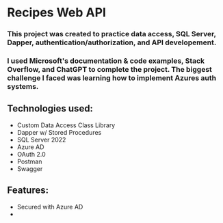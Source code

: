 # Recipes Web API

### This project was created to practice data access, SQL Server, Dapper, authentication/authorization, and API developement.

### I used Microsoft's documentation & code examples, Stack Overflow, and ChatGPT to complete the project. The biggest challenge I faced was learning how to implement Azures auth systems.

## Technologies used: 
* Custom Data Access Class Library
* Dapper w/ Stored Procedures
* SQL Server 2022
* Azure AD
* OAuth 2.0
* Postman
* Swagger

## Features: 
* Secured with Azure AD
* 
